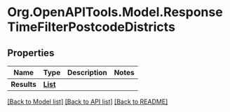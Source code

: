 # Org.OpenAPITools.Model.ResponseTimeFilterPostcodeDistricts
## Properties

Name | Type | Description | Notes
------------ | ------------- | ------------- | -------------
**Results** | [**List<ResponseTimeFilterPostcodeDistrictsResult>**](ResponseTimeFilterPostcodeDistrictsResult.md) |  | 

[[Back to Model list]](../README.md#documentation-for-models) [[Back to API list]](../README.md#documentation-for-api-endpoints) [[Back to README]](../README.md)

